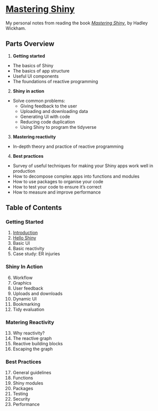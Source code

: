 # [Mastering Shiny](https://mastering-shiny.org/)

My personal notes from reading the book [*Mastering Shiny*](https://mastering-shiny.org/), by Hadley Wickham.

## Parts Overview

1. **Getting started**
- The basics of Shiny
- The basics of app structure
- Useful UI components
- The foundations of reactive programming
2. **Shiny in action** 
- Solve common problems: 
  - Giving feedback to the user
  - Uploading and downloading data
  - Generating UI with code
  - Reducing code duplication
  - Using Shiny to program the tidyverse
3. **Mastering reactivity**
- In-depth theory and practice of reactive programming
4. **Best practices** 
- Survey of useful techniques for making your Shiny apps work well in production
- How to decompose complex apps into functions and modules
- How to use packages to organise your code
- How to test your code to ensure it’s correct
- How to measure and improve performance

## Table of Contents

### Getting Started 

1. [Introduction](https://github.com/maevadevs/mastering-shiny/blob/main/introduction.md)
2. [Hello Shiny](https://github.com/maevadevs/mastering-shiny/blob/main/hello-shiny.md)
3. Basic UI
4. Basic reactivity
5. Case study: ER injuries

### Shiny In Action

6. Workflow
7. Graphics
8. User feedback
9. Uploads and downloads
10. Dynamic UI
11. Bookmarking
12. Tidy evaluation

### Matering Reactivity

13. Why reactivity?
14. The reactive graph
15. Reactive building blocks
16. Escaping the graph

### Best Practices

17. General guidelines
18. Functions
19. Shiny modules
20. Packages
21. Testing
22. Security
23. Performance
